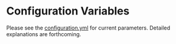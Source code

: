 # Configuration Variables

Please see the [configuration.yml](./configuration.yml) for current parameters.
Detailed explanations are forthcoming.

